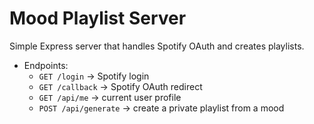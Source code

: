 # Mood Playlist Server

Simple Express server that handles Spotify OAuth and creates playlists.
- Endpoints:
  - `GET /login` → Spotify login
  - `GET /callback` → Spotify OAuth redirect
  - `GET /api/me` → current user profile
  - `POST /api/generate` → create a private playlist from a mood
